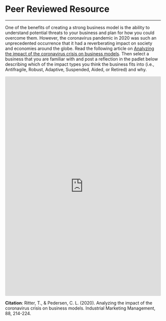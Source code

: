 # Peer Reviewed Resource

---

One of the benefits of creating a strong business model is the ability to understand potential threats to your business and plan for how you could overcome them. However, the coronavirus pandemic in 2020 was such an unprecedented occurrence that it had a reverberating impact on society and economies around the globe. Read the following article on [Analyzing the impact of the coronavirus crisis on business models](https://www.sciencedirect.com/science/article/pii/S0019850120303084). Then select a business that you are familiar with and post a reflection in the padlet below describing which of the impact types you think the business fits into (i.e., Antifragile, Robust, Adaptive, Suspended, Aided, or Retired) and why.

<div style="border:1px solid rgba(0,0,0,0.1);border-radius:2px;box-sizing:border-box;overflow:hidden;position:relative;width:100%;background:#F4F4F4"><iframe src="https://padlet.com/embed/90ijmklq93ozx6yy" frameborder="0" allow="camera;microphone;geolocation" style="width:100%;height:708px;display:block;padding:0;margin:0"></iframe></div>

**Citation**: Ritter, T., & Pedersen, C. L. (2020). Analyzing the impact of the coronavirus crisis on business models. Industrial Marketing Management, 88, 214-224.
